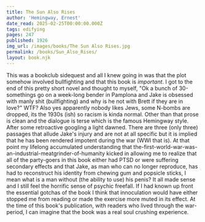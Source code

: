 ```yaml
---
title: The Sun Also Rises
author: 'Hemingway, Ernest'
date_read: 2025-02-25T00:00:00.000Z
tags: edifying
pages: 247
published: 1926
img_url: /images/books/The Sun Also Rises.jpg
permalink: /books/Sun_Also_Rises/
layout: book.njk
---
```

This was a bookclub sidequest and all I knew going in was that the plot somehow involved bullfighting and that this book is *important*. I got to the end of this pretty short novel and thought to myself, "Ok a bunch of 30-somethings go on a week-long bender in Pamplona and Jake is 
obsessed with manly shit (bullfighting) and why is he not with Brett if they are in love?" WTF? Also yes apparently nobody likes Jews, some N-bombs are dropped, its the 1930s (ish) so racism is kinda normal.  Other than that prose is clean and the dialogue is terse which is the famous Hemingway style.  After some retroactive googling a light dawned. There are three (only three) passages that allude Jake's injury and are not at all specific but it is implied that he has been rendered impotent during the war (WWI that is).  At that point my lifelong accumulated understanding that the-first-world-war-was-an-industrial-meatgrinder-of-humanity kicked in allowing me to realize that all of the party-goers in this book either had PTSD or were suffering secondary effects and that Jake, as man who can no longer reproduce, has had 
to reconstruct his identity from chewing gum and popsicle sticks, I mean what is a man without (the ability to use) his penis?  It all made sense and I still feel
the horrific sense of psychic freefall.  If I had known up front the essential gotchas of the book I think that innoculation would have either stopped me from reading or made the exercise more muted in its effect.  At the time of this book's publication, with readers who lived through the war-period, I can imagine that the book was a real soul crushing experience.
